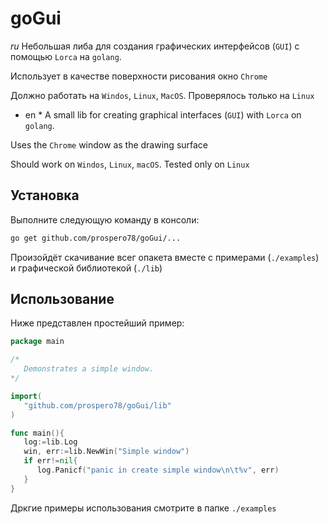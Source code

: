 # goGui

_ru_
Небольшая либа для создания графических интерфейсов (`GUI`) с помощью `Lorca` на `golang`.

Использует в качестве поверхности рисования окно `Chrome`

Должно работать на `Windos`, `Linux`, `MacOS`. Проверялось только на `Linux`

- en \*
  A small lib for creating graphical interfaces (`GUI`) with `Lorca` on `golang`.

Uses the `Chrome` window as the drawing surface

Should work on `Windos`, `Linux`, `macOS`. Tested only on `Linux`

## Установка

Выполните следующую команду в консоли:

```bash
go get github.com/prospero78/goGui/...
```

Произойдёт скачивание всег опакета вместе с примерами (`./examples`) и графической библиотекой (`./lib`)

## Использование

Ниже представлен простейший пример:

```go
package main

/*
   Demonstrates a simple window.
*/

import(
   "github.com/prospero78/goGui/lib"
)

func main(){
   log:=lib.Log
   win, err:=lib.NewWin("Simple window")
   if err!=nil{
      log.Panicf("panic in create simple window\n\t%v", err)
   }
}
```

Дркгие примеры использования смотрите в папке `./examples`
